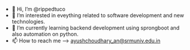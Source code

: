 - 👋 Hi, I’m @rippedtuco
- 👀 I’m interested in eveything related to software development and new technologies.
- 🌱 I’m currently learning backend development using sprongboot and also automation on python.
- 📫 How to reach me --> ayushchoudhary_an@srmuniv.edu.in

<!---
rippedtuco/rippedtuco is a ✨ special ✨ repository because its `README.md` (this file) appears on your GitHub profile.
You can click the Preview link to take a look at your changes.
--->
